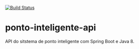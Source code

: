 [![Build Status](https://travis-ci.org/docarmoj/ponto-inteligente-api.svg?branch=master)](https://travis-ci.org/docarmoj/ponto-inteligente-api)
# ponto-inteligente-api
API do sitstema de ponto inteligente com Spring Boot e Java 8.
